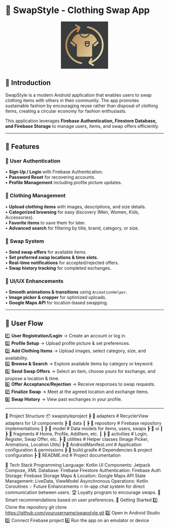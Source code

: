 # 👗 SwapStyle - Clothing Swap App 

<p align="center">
  <img src="photos/app_logo.png" alt="SwapStyle Logo" width="150">
</p>

## 📌 Introduction
SwapStyle is a modern Android application that enables users to swap clothing items with others in their community. The app promotes sustainable fashion by encouraging reuse rather than disposal of clothing items, creating a circular economy for fashion enthusiasts.

This application leverages **Firebase Authentication, Firestore Database, and Firebase Storage** to manage users, items, and swap offers efficiently.

---

## 🚀 Features

### 🔹 User Authentication
• **Sign Up / Login** with Firebase Authentication.  
• **Password Reset** for recovering accounts.  
• **Profile Management** including profile picture updates.

### 🔹 Clothing Management
• **Upload clothing items** with images, descriptions, and size details.  
• **Categorized browsing** for easy discovery (Men, Women, Kids, Accessories).  
• **Favorite items** to save them for later.  
• **Advanced search** for filtering by title, brand, category, or size.

### 🔹 Swap System
• **Send swap offers** for available items.  
• **Set preferred swap locations & time slots.**  
• **Real-time notifications** for accepted/rejected offers.  
• **Swap history tracking** for completed exchanges.

### 🔹 UI/UX Enhancements
• **Smooth animations & transitions** using `AnimationHelper`.  
• **Image picker & cropper** for optimized uploads.  
• **Google Maps API** for location-based swapping.

---

## 📲 User Flow

1️⃣ **User Registration/Login** → Create an account or log in.  
2️⃣ **Profile Setup** → Upload profile picture & set preferences.  
3️⃣ **Add Clothing Items** → Upload images, select category, size, and availability.  
4️⃣ **Browse & Search** → Explore available items by category or keyword.  
5️⃣ **Send Swap Offers** → Select an item, choose yours for exchange, and propose a location & time.  
6️⃣ **Offer Acceptance/Rejection** → Receive responses to swap requests.  
7️⃣ **Finalize Swap** → Meet at the agreed location and exchange items.  
8️⃣ **Swap History** → View past exchanges in your profile.

---

📂 Project Structure
📦 swapstyleproject
┣ 📂 adapters              # RecyclerView adapters for UI components
┣ 📂 data
┃ ┣ 📂 repository          # Firebase repository implementations
┃ ┣ 📂 model               # Data models for items, users, swaps
┣ 📂 ui
┃ ┣ 📂 fragments           # Home, Profile, AddItem, etc.
┃ ┣ 📂 activities          # Login, Register, Swap Offer, etc.
┣ 📂 utilities             # Helper classes (Image Picker, Animations, Location Utils)
┣ 📜 AndroidManifest.xml   # Application configuration & permissions
┣ 📜 build.gradle          # Dependencies & project configuration
┣ 📜 README.md             # Project documentation


🔧 Tech Stack
Programming Language: Kotlin
UI Components: Jetpack Compose, XML
Database: Firebase Firestore
Authentication: Firebase Auth
Storage: Firebase Storage
Maps & Location: Google Maps API
State Management: LiveData, ViewModel
Asynchronous Operations: Kotlin Coroutines
💡 Future Enhancements
🔥 In-app chat system for direct communication between users.
🏆 Loyalty program to encourage swaps.
📍 Smart recommendations based on user preferences.
🎉 Getting Started
1️⃣ Clone the repository
git clone https://github.com/yourusername/swapstyle.git
2️⃣ Open in Android Studio
3️⃣ Connect Firebase project
4️⃣ Run the app on an emulator or device


